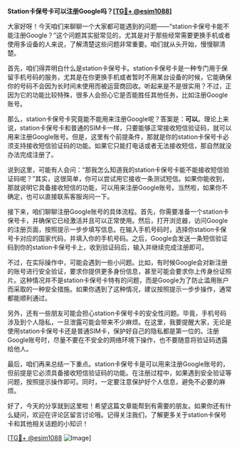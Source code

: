 **Station卡保号卡可以注册Google吗？[[TG💪+ @esim1088](https://t.me/s/esim1088)]**

大家好呀！今天咱们来聊聊一个大家都可能遇到的问题——“station卡保号卡能不能注册Google？”这个问题其实挺常见的，尤其是对于那些经常需要更换手机或者使用多设备的人来说，了解清楚这些问题非常重要。咱们就从头开始，慢慢聊清楚。

首先，咱们得弄明白什么是station卡保号卡。station卡保号卡是一种专门用于保留手机号码的服务，尤其是在你更换手机或者暂时不用某台设备的时候，它能确保你的号码不会因为长时间未使用而被运营商回收。听起来是不是很实用？不过，正因为它的功能比较特殊，很多人会担心它是否能胜任其他任务，比如注册Google账号。

那么，station卡保号卡究竟能不能用来注册Google呢？答案是：**可以**。理论上来说，station卡保号卡和普通的SIM卡一样，只要能够正常接收短信验证码，就可以用来注册Google账号。但是，这里有个前提条件，那就是你的station卡保号卡必须支持接收短信验证码的功能。如果它只能打电话或者无法接收短信，那自然就没办法完成注册了。

说到这里，可能有人会问：“那我怎么知道我的station卡保号卡能不能接收短信验证码呢？”其实，这很简单，你可以尝试用它接收一条测试短信。如果你能收到，那就说明它具备接收短信的功能，可以用来注册Google账号。当然啦，如果你不确定，也可以直接联系客服询问一下。

接下来，咱们聊聊注册Google账号的具体流程。首先，你需要准备一个station卡保号卡，并确保它已经激活并且可以正常使用。然后，打开浏览器，访问Google的注册页面，按照提示一步步填写信息。在输入手机号码时，选择你station卡保号卡对应的国家代码，并填入你的手机号码。之后，Google会发送一条短信验证码到你的station卡保号卡上，收到验证码后，输入并继续完成注册即可。

不过，在实际操作中，可能会遇到一些小问题。比如，有时候Google会对新注册的账号进行安全验证，要求你提供更多身份信息，甚至可能会要求你上传身份证照片。这种情况并不是station卡保号卡特有的问题，而是Google为了防止滥用账户而采取的一种安全措施。如果你遇到了这种情况，建议按照提示一步步操作，通常都能顺利通过。

另外，还有一些朋友可能会担心station卡保号卡的安全性问题。毕竟，手机号码涉及到个人隐私，一旦泄露可能会带来不少麻烦。在这里，我要提醒大家，无论是使用station卡保号卡还是普通SIM卡，保护好自己的隐私都是第一位的。注册Google账号时，尽量不要在不安全的网络环境下操作，也不要随意将验证码透露给他人。

最后，咱们再来总结一下重点。station卡保号卡是可以用来注册Google账号的，但前提是它必须具备接收短信验证码的功能。在注册过程中，如果遇到安全验证等问题，按照提示操作即可。同时，一定要注意保护好个人信息，避免不必要的麻烦。

好了，今天的分享就到这里啦！希望这篇文章能帮到有需要的朋友。如果你还有什么疑问，欢迎在评论区留言讨论哦。记得关注我们，了解更多关于station卡保号卡和其他相关话题的小知识！

[[TG💪+ @esim1088](https://t.me/s/esim1088) ![Image](https://i.postimg.cc/4NQfJmqS/Snipaste-2025-05-13-00-14-12.png)]